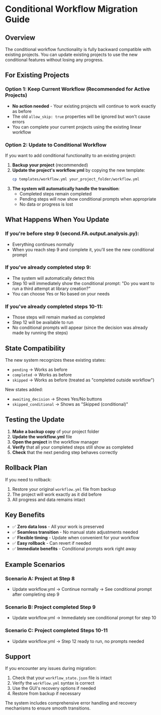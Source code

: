 # Conditional Workflow Migration Guide

## Overview
The conditional workflow functionality is fully backward compatible with existing projects. You can update existing projects to use the new conditional features without losing any progress.

## For Existing Projects

### Option 1: Keep Current Workflow (Recommended for Active Projects)
- **No action needed** - Your existing projects will continue to work exactly as before
- The old `allow_skip: true` properties will be ignored but won't cause errors
- You can complete your current projects using the existing linear workflow

### Option 2: Update to Conditional Workflow
If you want to add conditional functionality to an existing project:

1. **Backup your project** (recommended)
2. **Update the project's workflow.yml** by copying the new template:
   ```bash
   cp templates/workflow.yml your_project_folder/workflow.yml
   ```
3. **The system will automatically handle the transition**:
   - Completed steps remain completed
   - Pending steps will now show conditional prompts when appropriate
   - No data or progress is lost

## What Happens When You Update

### If you're before step 9 (second.FA.output.analysis.py):
- Everything continues normally
- When you reach step 9 and complete it, you'll see the new conditional prompt

### If you've already completed step 9:
- The system will automatically detect this
- Step 10 will immediately show the conditional prompt: "Do you want to run a third attempt at library creation?"
- You can choose Yes or No based on your needs

### If you've already completed steps 10-11:
- Those steps will remain marked as completed
- Step 12 will be available to run
- No conditional prompts will appear (since the decision was already made by running the steps)

## State Compatibility

The new system recognizes these existing states:
- `pending` → Works as before
- `completed` → Works as before  
- `skipped` → Works as before (treated as "completed outside workflow")

New states added:
- `awaiting_decision` → Shows Yes/No buttons
- `skipped_conditional` → Shows as "Skipped (conditional)"

## Testing the Update

1. **Make a backup copy** of your project folder
2. **Update the workflow.yml** file
3. **Open the project** in the workflow manager
4. **Verify** that all your completed steps still show as completed
5. **Check** that the next pending step behaves correctly

## Rollback Plan

If you need to rollback:
1. Restore your original `workflow.yml` file from backup
2. The project will work exactly as it did before
3. All progress and data remains intact

## Key Benefits

- ✅ **Zero data loss** - All your work is preserved
- ✅ **Seamless transition** - No manual state adjustments needed
- ✅ **Flexible timing** - Update when convenient for your workflow
- ✅ **Easy rollback** - Can revert if needed
- ✅ **Immediate benefits** - Conditional prompts work right away

## Example Scenarios

### Scenario A: Project at Step 8
- Update workflow.yml → Continue normally → See conditional prompt after completing step 9

### Scenario B: Project completed Step 9
- Update workflow.yml → Immediately see conditional prompt for step 10

### Scenario C: Project completed Steps 10-11
- Update workflow.yml → Step 12 ready to run, no prompts needed

## Support

If you encounter any issues during migration:
1. Check that your `workflow_state.json` file is intact
2. Verify the `workflow.yml` syntax is correct
3. Use the GUI's recovery options if needed
4. Restore from backup if necessary

The system includes comprehensive error handling and recovery mechanisms to ensure smooth transitions.